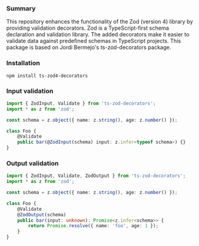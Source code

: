 ### Summary

This repository enhances the functionality of the Zod (version 4) library by providing validation decorators. Zod is a TypeScript-first schema declaration and validation library. The added decorators make it easier to validate data against predefined schemas in TypeScript projects. This package is based on Jordi Bermejo's ts-zod-decorators package.

### Installation

```
npm install ts-zod4-decorators
```

### Input validation

```ts
import { ZodInput, Validate } from 'ts-zod-decorators';
import * as z from 'zod';

const schema = z.object({ name: z.string(), age: z.number() });

class Foo {
	@Validate
	public bar(@ZodInput(schema) input: z.infer<typeof schema>) {}
}
```

### Output validation

```ts
import { ZodInput, Validate, ZodOutput } from 'ts-zod-decorators';
import * as z from 'zod';

const schema = z.object({ name: z.string(), age: z.number() });

class Foo {
	@Validate
	@ZodOutput(schema)
	public bar(input: unknown): Promise<z.infer<schema>> {
		return Promise.resolve({ name: 'foo', age: 1 });
	}
}
```
